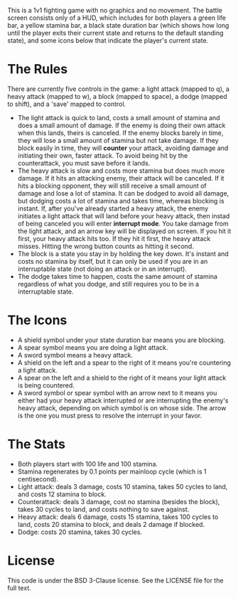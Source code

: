 This is a 1v1 fighting game with no graphics and no movement. The battle screen consists only of a HUD, which includes for both players a green life bar, a yellow stamina bar, a black state duration bar (which shows how long until the player exits their current state and returns to the default standing state), and
some icons below that indicate the player's current state.

The Rules
=========
There are currently five controls in the game: a light attack (mapped to q), a heavy attack (mapped to w), a block (mapped to space), a dodge (mapped to shift), and a 'save' mapped to control.
- The light attack is quick to land, costs a small amount of stamina and does a small amount of damage. If the enemy is doing their own attack when this lands, theirs is canceled. If the enemy blocks barely in time, they will lose a small amount of stamina but not take damage. If they block easily in time, they will **counter** your attack, avoiding damage and initiating their own, faster attack. To avoid being hit by the counterattack, you must save before it lands.
- The heavy attack is slow and costs more stamina but does much more damage. If it hits an attacking enemy, their attack will be canceled. If it hits a blocking opponent, they will still receive a small amount of damage and lose a lot of stamina. It can be dodged to avoid all damage, but dodging costs a lot of stamina and takes time, whereas blocking is instant. If, after you've already started a heavy attack, the enemy initiates a light attack that will land before your heavy attack, then instad of being canceled you will enter **interrupt mode**. You take damage from the light attack, and an arrow key will be displayed on screen. If you hit it first, your heavy attack hits too. If they hit it first, the heavy attack misses. Hitting the wrong button counts as hitting it second.
- The block is a state you stay in by holding the key down. It's instant and costs no stamina by itself, but it can only be used if you are in an interruptable state (not doing an attack or in an interrupt).
- The dodge takes time to happen, costs the same amount of stamina regardless of what you dodge, and still requires you to be in a interruptable state.

The Icons
=========
- A shield symbol under your state duration bar means you are blocking.
- A spear symbol means you are doing a light attack.
- A sword symbol means a heavy attack.
- A shield on the left and a spear to the right of it means you're countering a light attack.
- A spear on the left and a shield to the right of it means your light attack is being countered.
- A sword symbol or spear symbol with an arrow next to it means you either had your heavy attack interrupted or are interrupting the enemy's heavy attack, depending on which symbol is on whose side. The arrow is the one you must press to resolve the interrupt in your favor.

The Stats
=========
- Both players start with 100 life and 100 stamina.
- Stamina regenerates by 0.1 points per mainloop cycle (which is 1 centisecond).
- Light attack: deals 3 damage, costs 10 stamina, takes 50 cycles to land, and costs 12 stamina to block.
- Counterattack: deals 3 damage, cost no stamina (besides the block), takes 30 cycles to land, and costs nothing to save against.
- Heavy attack: deals 6 damage, costs 15 stamina, takes 100 cycles to land, costs 20 stamina to block, and deals 2 damage if blocked.
- Dodge: costs 20 stamina, takes 30 cycles.

License
=======
This code is under the BSD 3-Clause license. See the LICENSE file for the full text.
